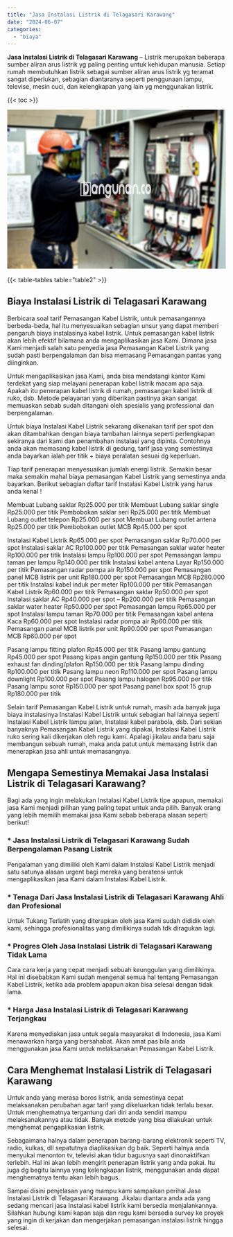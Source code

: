 ```yaml
---
title: "Jasa Instalasi Listrik di Telagasari Karawang"
date: "2024-06-07"
categories: 
  - "biaya"
---
```


**Jasa Instalasi Listrik di Telagasari Karawang** – Listrik merupakan beberapa sumber aliran arus listrik yg paling penting untuk kehidupan manusia. Setiap rumah membutuhkan listrik sebagai sumber aliran arus listrik yg teramat sangat diperlukan, sebagian diantaranya seperti penggunaan lampu, televise, mesin cuci, dan kelengkapan yang lain yg menggunakan listrik.

{{< toc >}}

![Jasa Instalasi Listrik di Telagasari Karawang](/images/instalasi-listrik-murah12.png)

{{< table-tables table="table2" >}}

## Biaya Instalasi Listrik di Telagasari Karawang

Berbicara soal tarif Pemasangan Kabel Listrik, untuk pemasangannya berbeda-beda, hal itu menyesuaikan sebagian unsur yang dapat memberi pengaruh biaya instalasinya kabel listrik. Untuk pemasangan kabel listrik akan lebih efektif bilamana anda mengaplikasikan jasa Kami. Dimana jasa Kami menjadi salah satu penyedia jasa Pemasangan Kabel Listrik yang sudah pasti berpengalaman dan bisa memasang Pemasangan pantas yang diinginkan.

Untuk mengaplikasikan jasa Kami, anda bisa mendatangi kantor Kami terdekat yang siap melayani penerapan kabel listrik macam apa saja. Apakah itu penerapan kabel listrik di rumah, pemasangan kabel listrik di ruko, dsb. Metode pelayanan yang diberikan pastinya akan sangat memuaskan sebab sudah ditangani oleh spesialis yang professional dan berpengalaman.

Untuk biaya Instalasi Kabel Listrik sekarang dikenakan tarif per spot dan akan ditambahkan dengan biaya tambahan lainnya seperti perlengkapan sekiranya dari kami dan penambahan instalasi yang dipinta. Contohnya anda akan memasang kabel listrik di gedung, tarif jasa yang semestinya anda bayarkan ialah per titik + biaya peralatan sesuai dg keperluan.

Tiap tarif penerapan menyesuaikan jumlah energi listrik. Semakin besar maka semakin mahal biaya pemasangan Kabel Listrik yang semestinya anda bayarkan. Berikut sebagian daftar tarif Instalasi Kabel Listrik yang harus anda kenal !

Membuat Lubang saklar Rp25.000 per titik Membuat Lubang saklar single Rp25.000 per titik Pembobokan saklar seri Rp25.000 per titik Membuat Lubang outlet telepon Rp25.000 per spot Membuat Lubang outlet antena Rp25.000 per titik Pembobokan outlet MCB Rp45.000 per spot

Instalasi Kabel Listrik Rp65.000 per spot Pemasangan saklar Rp70.000 per spot Instalasi saklar AC Rp100.000 per titik Pemasangan saklar water heater Rp100.000 per titik Instalasi lampu Rp100.000 per spot Pemasangan lampu taman per lampu Rp140.000 per titik Instalasi kabel antena Layar Rp150.000 per titik Pemasangan radar pompa air Rp150.000 per spot Pemasangan panel MCB listrik per unit Rp180.000 per spot Pemasangan MCB Rp280.000 per titik Instalasi kabel induk per meter Rp100.000 per titik Pemasangan Kabel Listrik Rp60.000 per titik Pemasangan saklar Rp50.000 per spot Instalasi saklar AC Rp40.000 per spot – Rp200.000 per titik Pemasangan saklar water heater Rp50.000 per spot Pemasangan lampu Rp65.000 per spot Instalasi lampu taman Rp70.000 per titik Pemasangan kabel antena Kaca Rp60.000 per spot Instalasi radar pompa air Rp60.000 per titik Pemasangan panel MCB listrik per unit Rp90.000 per spot Pemasangan MCB Rp60.000 per spot

Pasang lampu fitting plafon Rp45.000 per titik Pasang lampu gantung Rp45.000 per spot Pasang kipas angin gantung Rp150.000 per titik Pasang exhaust fan dinding/plafon Rp150.000 per titik Pasang lampu dinding Rp100.000 per titik Pasang lampu neon Rp110.000 per spot Pasang lampu downlight Rp100.000 per spot Pasang lampu halogen Rp95.000 per titik Pasang lampu sorot Rp150.000 per spot Pasang panel box spot 15 grup Rp180.000 per titik

Selain tarif Pemasangan Kabel Listrik untuk rumah, masih ada banyak juga biaya instalasinya Instalasi Kabel Listrik untuk sebagian hal lainnya seperti Instalasi Kabel Listrik lampu jalan, Instalasi kabel parabola, dsb. Dari sekian banyaknya Pemasangan Kabel Listrik yang dipakai, Instalasi Kabel Listrik ruko sering kali dikerjakan oleh regu kami. Apalagi jikalau anda baru saja membangun sebuah rumah, maka anda patut untuk memasang listrik dan menerapkan jasa ahli untuk memasangnya.

## Mengapa Semestinya Memakai Jasa Instalasi Listrik di Telagasari Karawang?

Bagi ada yang ingin melakukan Instalasi Kabel Listrik tipe apapun, memakai jasa Kami menjadi pilihan yang paling tepat untuk anda pilih. Banyak orang yang lebih memilih memakai jasa Kami sebab beberapa alasan seperti berikut!

### \* Jasa Instalasi Listrik di Telagasari Karawang Sudah Berpengalaman Pasang Listrik

Pengalaman yang dimiliki oleh Kami dalam Instalasi Kabel Listrik menjadi satu satunya alasan urgent bagi mereka yang beratensi untuk mengaplikasikan jasa Kami dalam Instalasi Kabel Listrik.

### \* Tenaga Dari Jasa Instalasi Listrik di Telagasari Karawang Ahli dan Profesional

Untuk Tukang Terlatih yang diterapkan oleh jasa Kami sudah dididik oleh kami, sehingga profesionalitas yang dimilikinya sudah tdk diragukan lagi.

### \* Progres Oleh Jasa Instalasi Listrik di Telagasari Karawang Tidak Lama

Cara cara kerja yang cepat menjadi sebuah keunggulan yang dimilikinya. Hal ini disebabkan Kami sudah mengenal semua hal tentang Pemasangan Kabel Listrik, ketika ada problem apapun akan bisa selesai dengan tidak lama.

### \* Harga Jasa Instalasi Listrik di Telagasari Karawang Terjangkau

Karena menyediakan jasa untuk segala masyarakat di Indonesia, jasa Kami menawarkan harga yang bersahabat. Akan amat pas bila anda menggunakan jasa Kami untuk melaksanakan Pemasangan Kabel Listrik.

## Cara Menghemat Instalasi Listrik di Telagasari Karawang


Untuk anda yang merasa boros listrik, anda semestinya cepat melaksanakan perubahan agar tarif yang dikeluarkan tidak terlalu besar. Untuk menghematnya tergantung dari diri anda sendiri mampu melaksanakannya atau tidak. Banyak metode yang bisa dilakukan untuk menghemat pengaplikasian listrik.

Sebagaimana halnya dalam penerapan barang-barang elektronik seperti TV, radio, kulkas, dll sepatutnya diaplikasikan dg baik. Seperti halnya anda menyukai menonton tv, televisi akan tidur bagusnya saat dinonaktifkan terlebih. Hal ini akan lebih mengirit penerapan listrik yang anda pakai. Itu juga dg begitu lainnya yang kelengkapan listrik, menggunakan anda dapat menghematnya tentu akan lebih bagus.

Sampai disini penjelasan yang mampu kami sampaikan perihal Jasa Instalasi Listrik di Telagasari Karawang. Jikalau diantara anda ada yang sedang mencari jasa Instalasi kabel listrik kami bersedia menjalankannya. Silahkan hubungi kami kapan saja dan regu kami bersedia survey ke proyek yang ingin di kerjakan dan mengerjakan pemasangan instalasi listrik hingga selesai.
